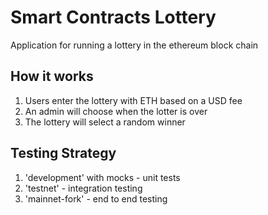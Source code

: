 # Smart Contracts Lottery
Application for running a lottery in the ethereum block chain

## How it works
1. Users enter the lottery with ETH based on a USD fee
2. An admin will choose when the lotter is over
3. The lottery will select a random winner

## Testing Strategy
1. 'development' with mocks - unit tests
2. 'testnet' - integration testing
3. 'mainnet-fork' - end to end testing